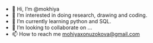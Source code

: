 - 👋 Hi, I’m @mokhiya
- 👀 I’m interested in doing research, drawing and coding.
- 🌱 I’m currently learning python and SQL.
- 💞️ I’m looking to collaborate on ...
- 📫 How to reach me mohiyaxonuzokova@gmail.com

<!---
mokhiya/mokhiya is a ✨ special ✨ repository because its `README.md` (this file) appears on your GitHub profile.
You can click the Preview link to take a look at your changes.
--->
